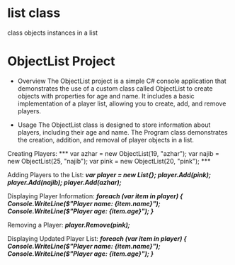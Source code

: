 # list class
 class objects instances in a list
# ObjectList Project
* Overview
The ObjectList project is a simple C# console application that demonstrates the use of a custom class called ObjectList to create objects with properties for age and name. It includes a basic implementation of a player list, allowing you to create, add, and remove players.


* Usage
The ObjectList class is designed to store information about players, including their age and name. The Program class demonstrates the creation, addition, and removal of player objects in a list.

Creating Players:
*** var azhar = new ObjectList(19, "azhar");
var najib = new ObjectList(25, "najib");
var pink = new ObjectList(20, "pink"); ***


Adding Players to the List:
***var player = new List<ObjectList>{};
player.Add(pink);
player.Add(najib);
player.Add(azhar);***

Displaying Player Information:
***foreach (var item in player)
{
    Console.WriteLine($"Player name: {item.name}");
    Console.WriteLine($"Player age: {item.age}");
}***

Removing a Player:
***player.Remove(pink);***

Displaying Updated Player List:
***foreach (var item in player)
{
    Console.WriteLine($"Player name: {item.name}");
    Console.WriteLine($"Player age: {item.age}");
}***


